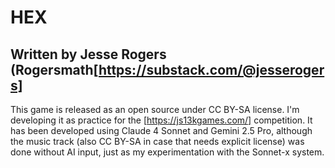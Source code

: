 # HEX
## Written by Jesse Rogers (Rogersmath[https://substack.com/@jesserogers]

This game is released as an open source under CC BY-SA license. I'm developing it as practice for the [https://js13kgames.com/] competition. It has been developed using Claude 4 Sonnet and Gemini 2.5 Pro, although the music track (also CC BY-SA in case that needs explicit license) was done without AI input, just as my experimentation with the Sonnet-x system.
